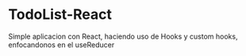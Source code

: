 # TodoList-React
Simple aplicacion con React, haciendo uso de Hooks y custom hooks, enfocandonos en el useReducer
